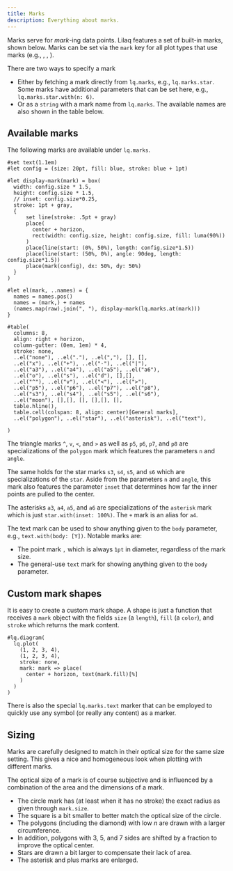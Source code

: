 ```yaml
---
title: Marks
description: Everything about marks. 
---
```




Marks serve for _mark_-ing data points. Lilaq features a set of built-in marks, shown below. Marks can be set via the `mark` key for all plot types that use marks (e.g., <Crossref target="plot#mark" />, <Crossref target="scatter#mark" />, <Crossref target="stem#mark" />). 

There are two ways to specify a mark
- Either by fetching a mark directly from `lq.marks`, e.g., `lq.marks.star`. Some marks have additional parameters that can be set here, e.g., `lq.marks.star.with(n: 6)`. 
- Or as a `string` with a mark name from `lq.marks`. 
The available names are also shown in the table below. 



## Available marks

The following marks are available under `lq.marks`. 
```typ render
#set text(1.1em)
#let config = (size: 20pt, fill: blue, stroke: blue + 1pt)

#let display-mark(mark) = box(
  width: config.size * 1.5, 
  height: config.size * 1.5,
  // inset: config.size*0.25,
  stroke: 1pt + gray,
  {
      set line(stroke: .5pt + gray)
      place(
        center + horizon,
        rect(width: config.size, height: config.size, fill: luma(90%))
      )
      place(line(start: (0%, 50%), length: config.size*1.5))
      place(line(start: (50%, 0%), angle: 90deg, length: config.size*1.5))
      place(mark(config), dx: 50%, dy: 50%)
  }
)

#let el(mark, ..names) = {
  names = names.pos()
  names = (mark,) + names
  (names.map(raw).join(", "), display-mark(lq.marks.at(mark)))
}

#table(
  columns: 8,
  align: right + horizon,
  column-gutter: (0em, 1em) * 4,
  stroke: none,
  ..el("none"), ..el("."), ..el(","), [], [],
  ..el("x"), ..el("+"), ..el("-"), ..el("|"), 
  ..el("a3"), ..el("a4"), ..el("a5"), ..el("a6"), 
  ..el("o"), ..el("s"), ..el("d"), [],[],
  ..el("^"), ..el("v"), ..el("<"), ..el(">"),
  ..el("p5"), ..el("p6"), ..el("p7"), ..el("p8"),
  ..el("s3"), ..el("s4"), ..el("s5"), ..el("s6"),
  ..el("moon"), [],[], [], [],[], [],
  table.hline(),
  table.cell(colspan: 8, align: center)[General marks],
  ..el("polygon"), ..el("star"), ..el("asterisk"), ..el("text"), 

)
```



The triangle marks `^`, `v`, `<`, and `>` as well as `p5`, `p6`, `p7`, and `p8` are specializations of the `polygon` mark which features the parameters `n` and `angle`. 

The same holds for the star marks `s3`, `s4`, `s5`, and `s6` which are specializations of the `star`. Aside from the parameters `n` and `angle`, this mark also features the parameter `inset` that determines how far the inner points are pulled to the center.

The asterisks `a3`, `a4`, `a5`, and `a6` are specializations of the `asterisk` mark which is just `star.with(inset: 100%)`. The `+` mark is an alias for `a4`. 

The text mark can be used to show anything given to the `body` parameter, e.g., `text.with(body: [Y])`. 
Notable marks are:
- The point mark `,` which is always `1pt` in diameter, regardless of the mark size. 
- The general-use `text` mark for showing anything given to the `body` parameter. 


## Custom mark shapes

It is easy to create a custom mark shape. A shape is just a function that receives a `mark` object with the fields `size` (a `length`), `fill` (a `color`), and `stroke` which returns the mark content. 

```example
#lq.diagram(
  lq.plot(
    (1, 2, 3, 4),
    (1, 2, 3, 4),
    stroke: none,
    mark: mark => place(
      center + horizon, text(mark.fill)[%]
    )
  )
)
```

There is also the special `lq.marks.text` marker that can be employed to quickly use any symbol (or really any content) as a marker. 


## Sizing

Marks are carefully designed to match in their optical size for the same size setting. This gives a nice and homogeneous look when plotting with different marks. 

The optical size of a mark is of course subjective and is influenced by a combination of the area and the dimensions of a mark. 


- The circle mark has (at least when it has no stroke) the exact radius as given through `mark.size`. 
- The square is a bit smaller to better match the optical size of the circle. 
- The polygons (including the diamond) with low $n$ are drawn with a larger circumference. 
- In addition, polygons with 3, 5, and 7 sides are shifted by a fraction to improve the optical center. 
- Stars are drawn a bit larger to compensate their lack of area. 
- The asterisk and plus marks are enlarged. 

